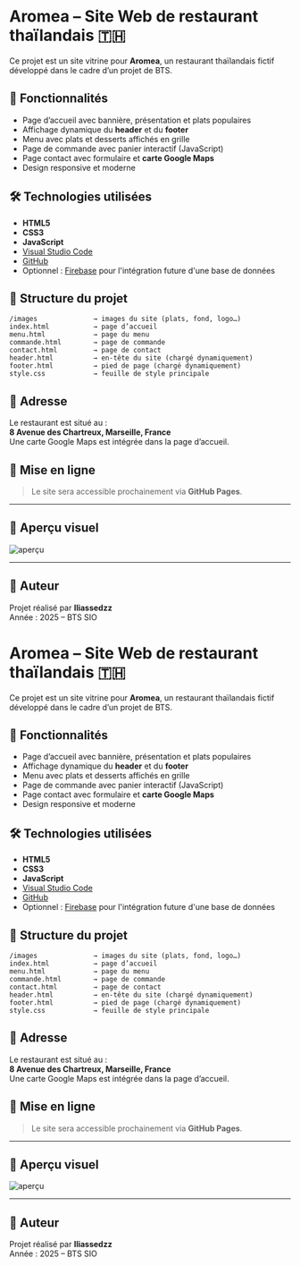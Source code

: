 
# Aromea – Site Web de restaurant thaïlandais 🇹🇭

Ce projet est un site vitrine pour **Aromea**, un restaurant thaïlandais fictif développé dans le cadre d’un projet de BTS.

## 🧾 Fonctionnalités

- Page d’accueil avec bannière, présentation et plats populaires
- Affichage dynamique du **header** et du **footer**
- Menu avec plats et desserts affichés en grille
- Page de commande avec panier interactif (JavaScript)
- Page contact avec formulaire et **carte Google Maps**
- Design responsive et moderne

## 🛠️ Technologies utilisées

- **HTML5**
- **CSS3**
- **JavaScript**
- [Visual Studio Code](https://code.visualstudio.com/)
- [GitHub](https://github.com/)
- Optionnel : [Firebase](https://firebase.google.com/) pour l'intégration future d'une base de données

## 📁 Structure du projet

```
/images              → images du site (plats, fond, logo…)
index.html           → page d’accueil
menu.html            → page du menu
commande.html        → page de commande
contact.html         → page de contact
header.html          → en-tête du site (chargé dynamiquement)
footer.html          → pied de page (chargé dynamiquement)
style.css            → feuille de style principale
```

## 📍 Adresse

Le restaurant est situé au :  
**8 Avenue des Chartreux, Marseille, France**  
Une carte Google Maps est intégrée dans la page d’accueil.

## 🚀 Mise en ligne

> Le site sera accessible prochainement via **GitHub Pages**.

---

## 📸 Aperçu visuel

![aperçu](images/preview.png) <!-- optionnel si tu ajoutes une capture dans ton repo -->

---

## 👤 Auteur

Projet réalisé par **Iliassedzz**  
Année : 2025 – BTS SIO

# Aromea – Site Web de restaurant thaïlandais 🇹🇭

Ce projet est un site vitrine pour **Aromea**, un restaurant thaïlandais fictif développé dans le cadre d’un projet de BTS.

## 🧾 Fonctionnalités

- Page d’accueil avec bannière, présentation et plats populaires
- Affichage dynamique du **header** et du **footer**
- Menu avec plats et desserts affichés en grille
- Page de commande avec panier interactif (JavaScript)
- Page contact avec formulaire et **carte Google Maps**
- Design responsive et moderne

## 🛠️ Technologies utilisées

- **HTML5**
- **CSS3**
- **JavaScript**
- [Visual Studio Code](https://code.visualstudio.com/)
- [GitHub](https://github.com/)
- Optionnel : [Firebase](https://firebase.google.com/) pour l'intégration future d'une base de données

## 📁 Structure du projet

```
/images              → images du site (plats, fond, logo…)
index.html           → page d’accueil
menu.html            → page du menu
commande.html        → page de commande
contact.html         → page de contact
header.html          → en-tête du site (chargé dynamiquement)
footer.html          → pied de page (chargé dynamiquement)
style.css            → feuille de style principale
```

## 📍 Adresse

Le restaurant est situé au :  
**8 Avenue des Chartreux, Marseille, France**  
Une carte Google Maps est intégrée dans la page d’accueil.

## 🚀 Mise en ligne

> Le site sera accessible prochainement via **GitHub Pages**.

---

## 📸 Aperçu visuel

![aperçu](images/preview.png) <!-- optionnel si tu ajoutes une capture dans ton repo -->

---

## 👤 Auteur

Projet réalisé par **Iliassedzz**  
Année : 2025 – BTS SIO
